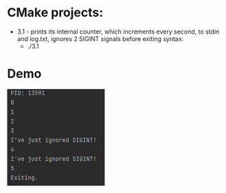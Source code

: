 # CMake projects:

- 3.1 - prints its internal counter, which increments every second, to stdin and log.txt, ignores 2 SIGINT signals
before exiting syntax:
  - ./3.1

# Demo

![sigint.png](img%2Fsigint.png)


